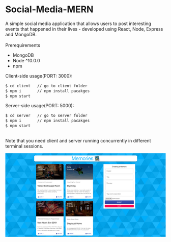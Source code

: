 # Social-Media-MERN

A simple social media application that allows users to post interesting events that happened in their lives - developed using React, Node, Express and MongoDB.
<br/>
<br/>
Prerequirements
- MongoDB
- Node ^10.0.0
- npm

Client-side usage(PORT: 3000):<br/>
```
$ cd client   // go to client folder
$ npm i       // npm install pacakges
$ npm start       
```
Server-side usage(PORT: 5000):<br/>
```
$ cd server   // go to server folder
$ npm i       // npm install pacakges
$ npm start 
```
<br/>
Note that you need client and server running concurrently in different terminal sessions.
<br/>

![Screenshot](Screenshot.png)
